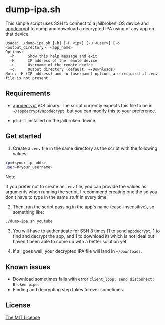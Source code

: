 # dump-ipa.sh

This simple script uses SSH to connect to a jailbroken iOS device and [appdecrypt](https://github.com/paradiseduo/appdecrypt) to dump and download a decrypted IPA using of any app on that device.

```
Usage: ./dump-ipa.sh [-h] [-H <ip>] [-u <user>] [-o <output_directory>] <app_name>
Options:
  -h      Show this help message and exit
  -H      IP address of the remote device
  -u      Username of the remote device
  -o      Output directory (default: ~/Downloads)
Note: -H (IP address) and -u (username) options are required if .env file is not present.
```

## Requirements

- [appdecrypt](https://github.com/paradiseduo/appdecrypt) iOS binary. The script currently expects this file to be in `~/appdecrypt/appdecrypt`, but you can modify this to your preference.

- `plutil` installed on the jailbroken device.

## Get started

1. Create a `.env` file in the same directory as the script with the following values:

```bash
ip=#<your_ip_addr>
user=#<your_username>
```

> [!NOTE]
> If you prefer not to create an `.env` file, you can provide the values as arguments when running the script. I recommend creating one tho so you don't have to type in the same stuff in every time.

2. Then, run the script passing in the app's name (case-insensitive), so something like:

```bash
./dump-ipa.sh youtube
```

3. You will have to authenticate for SSH 3 times (1 to send `appdecrypt`, 1 to find and decrypt the app, and 1 to download it) which is not ideal but I haven't been able to come up with a better solution yet.

4. If all goes well, your decrypted IPA file will land in `~/Downloads`.

## Known issues
- Download sometimes fails with error `client_loop: send disconnect: Broken pipe`.
- Finding and decrypting step takes forever sometimes.

## License
[The MIT License](LICENSE)
